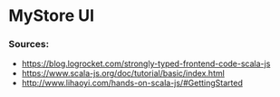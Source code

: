 # MyStore UI

### Sources: 
* https://blog.logrocket.com/strongly-typed-frontend-code-scala-js
* https://www.scala-js.org/doc/tutorial/basic/index.html 
* http://www.lihaoyi.com/hands-on-scala-js/#GettingStarted
